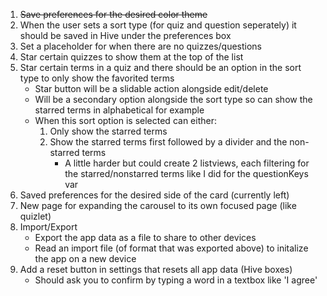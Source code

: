 1. ~~Save preferences for the desired color theme~~
1. When the user sets a sort type (for quiz and question seperately) it should be saved in Hive under the preferences box
1. Set a placeholder for when there are no quizzes/questions
1. Star certain quizzes to show them at the top of the list
1. Star certain terms in a quiz and there should be an option in the sort type to only show the favorited terms
	- Star button will be a slidable action alongside edit/delete
	- Will be a secondary option alongside the sort type so can show the starred terms in alphabetical for example
	- When this sort option is selected can either:
		1) Only show the starred terms
		2) Show the starred terms first followed by a divider and the non-starred terms
			- A little harder but could create 2 listviews, each filtering for the starred/nonstarred terms like I did for the questionKeys var
1. Saved preferences for the desired side of the card (currently left)
1. New page for expanding the carousel to its own focused page (like quizlet)
1. Import/Export
	- Export the app data as a file to share to other devices
	- Read an import file (of format that was exported above) to initalize the app on a new device
1. Add a reset button in settings that resets all app data (Hive boxes)
	- Should ask you to confirm by typing a word in a textbox like 'I agree'